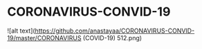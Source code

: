 # CORONAVIRUS-CONVID-19
![alt text](https://github.com/anastayaa/CORONAVIRUS-CONVID-19/master/CORONAVIRUS (COVID-19) 512.png)
